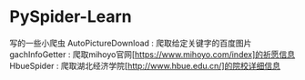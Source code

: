 # PySpider-Learn
写的一些小爬虫
AutoPictureDownload : 爬取给定关键字的百度图片<br/>
gachInfoGetter : 爬取mihoyo官网[https://www.mihoyo.com/index]的祈愿信息<br/>
HbueSpider : 爬取湖北经济学院[http://www.hbue.edu.cn/]的院校详细信息<br/>